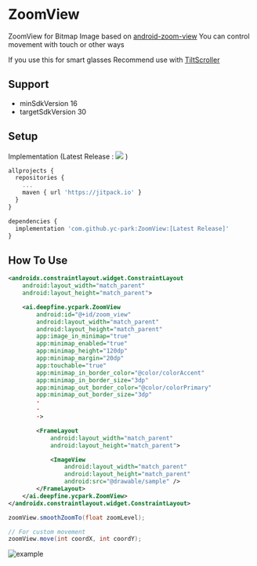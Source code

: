 # ZoomView
ZoomView for Bitmap Image based on [android-zoom-view](https://github.com/Polidea/android-zoom-view)
You can control movement with touch or other ways

If you use this for smart glasses 
Recommend use with [TiltScroller](https://github.com/yc-park/TiltScroller)


## Support
- minSdkVersion 16
- targetSdkVersion 30

## Setup
Implementation (Latest Release : [![](https://jitpack.io/v/yc-park/ZoomView.svg)](https://jitpack.io/#yc-park/ZoomView) )
```javascript
allprojects {
  repositories {
    ...
    maven { url 'https://jitpack.io' }
  }
}

dependencies {
  implementation 'com.github.yc-park:ZoomView:[Latest Release]'
}
```


## How To Use
```xml
<androidx.constraintlayout.widget.ConstraintLayout
    android:layout_width="match_parent"
    android:layout_height="match_parent">

    <ai.deepfine.ycpark.ZoomView
        android:id="@+id/zoom_view"
        android:layout_width="match_parent"
        android:layout_height="match_parent"
        app:image_in_minimap="true"
        app:minimap_enabled="true"
        app:minimap_height="120dp"
        app:minimap_margin="20dp"
        app:touchable="true"     
        app:minimap_in_border_color="@color/colorAccent"
        app:minimap_in_border_size="3dp"
        app:minimap_out_border_color="@color/colorPrimary"
        app:minimap_out_border_size="3dp"
        ·
        ·
        ·>

        <FrameLayout
            android:layout_width="match_parent"
            android:layout_height="match_parent">

            <ImageView
                android:layout_width="match_parent"
                android:layout_height="match_parent"
                android:src="@drawable/sample" />
        </FrameLayout>
    </ai.deepfine.ycpark.ZoomView>
</androidx.constraintlayout.widget.ConstraintLayout>
```

```java
zoomView.smoothZoomTo(float zoomLevel);

// For custom movement
zoomView.move(int coordX, int coordY);
```

![example](https://user-images.githubusercontent.com/58277725/101324013-e1dfc100-38ac-11eb-9daf-9b231e0de6a4.jpg)
